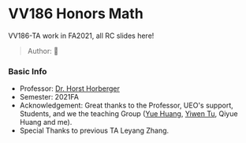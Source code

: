 # VV186 Honors Math

VV186-TA work in FA2021, all RC slides here!

> Author: :hamster:

### Basic Info

+ Professor: [Dr. Horst Horberger](https://umji.sjtu.edu.cn/~horst/)
+ Semester: 2021FA
+ Acknowledgement: Great thanks to the Professor, UEO's support, Students, and we the teaching Group ([Yue Huang](https://github.com/h-yyyue), [Yiwen Tu](https://github.com/tu-yiwen), Qiyue Huang and me).
+ Special Thanks to previous TA Leyang Zhang.
